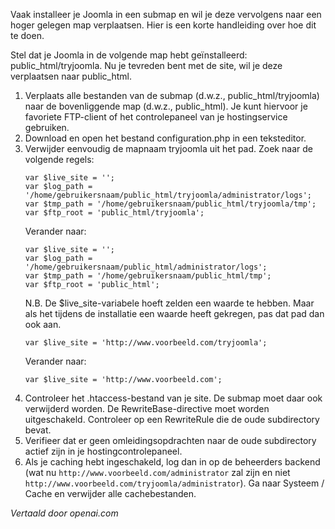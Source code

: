 <!-- Filename: Moving_the_site_among_directories/sub-directories / Display title: Installatiemap Verplaatsen -->

Vaak installeer je Joomla in een submap en wil je deze vervolgens naar een hoger gelegen map verplaatsen. Hier is een korte handleiding over hoe dit te doen.

Stel dat je Joomla in de volgende map hebt geïnstalleerd: public_html/tryjoomla. Nu je tevreden bent met de site, wil je deze verplaatsen naar public_html.

1. Verplaats alle bestanden van de submap (d.w.z., public_html/tryjoomla) naar de bovenliggende map (d.w.z., public_html).
    Je kunt hiervoor je favoriete FTP-client of het controlepaneel van je hostingservice gebruiken.
2. Download en open het bestand configuration.php in een teksteditor.
3. Verwijder eenvoudig de mapnaam tryjoomla uit het pad. Zoek naar de volgende regels:
    ```
    var $live_site = '';
    var $log_path = '/home/gebruikersnaam/public_html/tryjoomla/administrator/logs';
    var $tmp_path = '/home/gebruikersnaam/public_html/tryjoomla/tmp';
    var $ftp_root = 'public_html/tryjoomla';
    ```
    Verander naar:
    ```
    var $live_site = '';
    var $log_path = '/home/gebruikersnaam/public_html/administrator/logs';
    var $tmp_path = '/home/gebruikersnaam/public_html/tmp';
    var $ftp_root = 'public_html';
    ```
    N.B. De $live_site-variabele hoeft zelden een waarde te hebben. Maar als het tijdens de installatie een waarde heeft gekregen, pas dat pad dan ook aan.
    ```
    var $live_site = 'http://www.voorbeeld.com/tryjoomla';
    ```
    Verander naar:
    ```
    var $live_site = 'http://www.voorbeeld.com';
    ```
4. Controleer het .htaccess-bestand van je site. De submap moet daar ook verwijderd worden. De RewriteBase-directive moet worden uitgeschakeld. Controleer op een RewriteRule die de oude subdirectory bevat.
5. Verifieer dat er geen omleidingsopdrachten naar de oude subdirectory actief zijn in je hostingcontrolepaneel.
6. Als je caching hebt ingeschakeld, log dan in op de beheerders backend (wat nu `http://www.voorbeeld.com/administrator` zal zijn en niet `http://www.voorbeeld.com/tryjoomla/administrator`). Ga naar Systeem / Cache en verwijder alle cachebestanden.

*Vertaald door openai.com*

